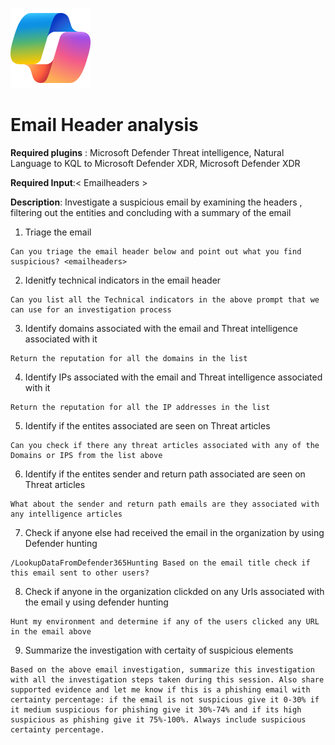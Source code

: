![Security CoPilot Logo](https://github.com/Azure/Copilot-For-Security/blob/main/Images/ic_fluent_copilot_64_64%402x.png)
# Email Header analysis 

**Required plugins** : Microsoft Defender Threat intelligence, Natural Language to KQL to Microsoft Defender XDR, Microsoft Defender XDR

**Required Input**:< Emailheaders >


**Description**: Investigate a suspicious email by examining the headers , filtering out the entities and concluding with a summary of the email

1. Triage the email
 ```
Can you triage the email header below and point out what you find suspicious? <emailheaders>
 ```
2. Idenitfy technical indicators in the email header 
 ```
Can you list all the Technical indicators in the above prompt that we can use for an investigation process
 ```
3. Identify domains associated with the email and Threat intelligence associated with it 
 ```
Return the reputation for all the domains in the list
 ```
4. Identify IPs associated with the email and Threat intelligence associated with it 
```
Return the reputation for all the IP addresses in the list
```
5. Identify if the entites associated are seen on Threat articles 
```
Can you check if there any threat articles associated with any of the Domains or IPS from the list above
```
6. Identify if the entites sender and return path associated are seen on Threat articles 
```
What about the sender and return path emails are they associated with any intelligence articles
```
7. Check if anyone else had received the email in the organization by using  Defender hunting 
```
/LookupDataFromDefender365Hunting Based on the email title check if this email sent to other users?
```
8. Check if anyone in the organization clickded on any Urls associated with the email y using defender hunting 
```
Hunt my environment and determine if any of the users clicked any URL in the email above
```
9. Summarize the investigation with certaity of suspicious elements
```
Based on the above email investigation, summarize this investigation with all the investigation steps taken during this session. Also share supported evidence and let me know if this is a phishing email with certainty percentage: if the email is not suspicious give it 0-30% if it medium suspicious for phishing give it 30%-74% and if its high suspicious as phishing give it 75%-100%. Always include suspicious certainty percentage.
